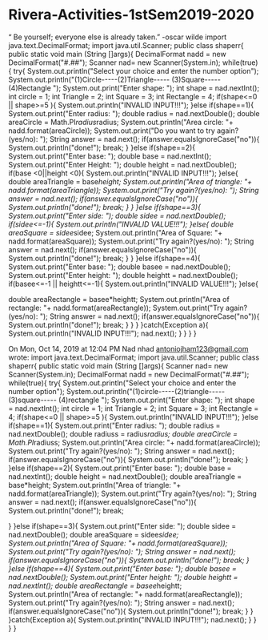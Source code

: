 # Rivera-Activities-1stSem2019-2020
“ Be yourself; everyone else is already taken.”  -oscar wilde
import java.text.DecimalFormat;
import java.util.Scanner;
public class shaperr{
public static void main (String []args){
DecimalFormat nadd = new DecimalFormat("#.##");
Scanner nad= new Scanner(System.in);
while(true){
try{
System.out.println("Select your choice and enter the number option");
System.out.println("(1)Circle-----(2)Triangle----- (3)Square----- (4)Rectangle ");
System.out.print("Enter shape: ");
int shape = nad.nextInt();
int circle = 1;
int Triangle = 2;
int Square = 3;
int Rectangle = 4;
if(shape<=0 || shape>=5 ){
System.out.println("INVALID INPUT!!!");
}else if(shape==1){
System.out.print("Enter radius: ");
double radius = nad.nextDouble();
double areaCircle = Math.PI*radius*radius;
System.out.println("Area circle: "+  nadd.format(areaCircle));
System.out.print("Do you want to try again?(yes/no): ");
String answer = nad.next();
if(answer.equalsIgnoreCase("no")){
System.out.println("done!");
break;
}
}else if(shape==2){
System.out.print("Enter base: ");
double base = nad.nextInt();
System.out.print("Enter Height: ");
double height = nad.nextDouble();
if(base <0||height <0){
System.out.println("INVALID INPUT!!!");
}else{
double areaTriangle = base*height;
System.out.println("Area of triangle: "+ nadd.format(areaTriangle));
System.out.print("Try again?(yes/no): ");
String answer = nad.next();
if(answer.equalsIgnoreCase("no")){
System.out.println("done!");
break;
}
}
}else if(shape==3){
System.out.print("Enter side: ");
double sidee = nad.nextDouble();
if(sidee<=-1){
System.out.println("INVALID VALUE!!!");
}else{
double areaSquare = sidee*sidee;
System.out.println("Area of Square: "+ nadd.format(areaSquare));
System.out.print("Try again?(yes/no): ");
String answer = nad.next();
if(answer.equalsIgnoreCase("no")){
System.out.println("done!");
break;
}
}
}else if(shape==4){
System.out.print("Enter base: ");
double basee = nad.nextDouble();
System.out.print("Enter height: ");
double heightt = nad.nextDouble();
if(basee<=-1 || heightt<=-1){
System.out.println("INVALID VALUE!!!");
}else{


double areaRectangle = basee*heightt;
System.out.println("Area of rectangle: "+ nadd.format(areaRectangle));
System.out.print("Try again?(yes/no): ");
String answer = nad.next();
if(answer.equalsIgnoreCase("no")){
System.out.println("done!");
break;
}
}
}
}catch(Exception a){
System.out.println("INVALID INPUT!!!");
nad.next();
}
}
}
}

On Mon, Oct 14, 2019 at 12:04 PM Nad nhad <antoniojham123@gmail.com> wrote:
import java.text.DecimalFormat;
import java.util.Scanner;
public class shaperr{
public static void main (String []args){
Scanner nad= new Scanner(System.in);
DecimalFormat nadd = new DecimalFormat("#.##");
while(true){
try{
System.out.println("Select your choice and enter the number option");
System.out.println("(1)circle-----(2)triangle----- (3)square----- (4)rectangle ");
System.out.print("Enter shape: ");
int shape = nad.nextInt();
int circle = 1;
int Triangle = 2;
int Square = 3;
int Rectangle = 4;
if(shape<=0 || shape>=5 ){
System.out.println("INVALID INPUT!!!");
}else if(shape==1){
System.out.print("Enter radius: ");
double radius = nad.nextDouble();
double radiuss = radius*radius;
double areaCircle = Math.PI*radiuss;
System.out.println("Area circle: "+  nadd.format(areaCircle));
System.out.print("Try again?(yes/no): ");
String answer = nad.next();
if(answer.equalsIgnoreCase("no")){
System.out.println("done!");
break;
}
}else if(shape==2){
System.out.print("Enter base: ");
double base = nad.nextInt();
double height = nad.nextDouble();
double areaTriangle = base*height;
System.out.println("Area of triangle: "+ nadd.format(areaTriangle));
System.out.print("Try again?(yes/no): ");
String answer = nad.next();
if(answer.equalsIgnoreCase("no")){
System.out.println("done!");
break;

}
}else if(shape==3){
System.out.print("Enter side: ");
double sidee = nad.nextDouble();
double areaSquare = sidee*sidee;
System.out.println("Area of Square: "+ nadd.format(areaSquare));
System.out.print("Try again?(yes/no): ");
String answer = nad.next();
if(answer.equalsIgnoreCase("no")){
System.out.println("done!");
break;
}
}else if(shape==4){
System.out.print("Enter base: ");
double basee = nad.nextDouble();
System.out.print("Enter height: ");
double heightt = nad.nextInt();
double areaRectangle = basee*heightt;
System.out.println("Area of rectangle: "+ nadd.format(areaRectangle));
System.out.print("Try again?(yes/no): ");
String answer = nad.next();
if(answer.equalsIgnoreCase("no")){
System.out.println("done!");
break;
}
}
}catch(Exception a){
System.out.println("INVALID INPUT!!!");
nad.next();
}
}
}
}
